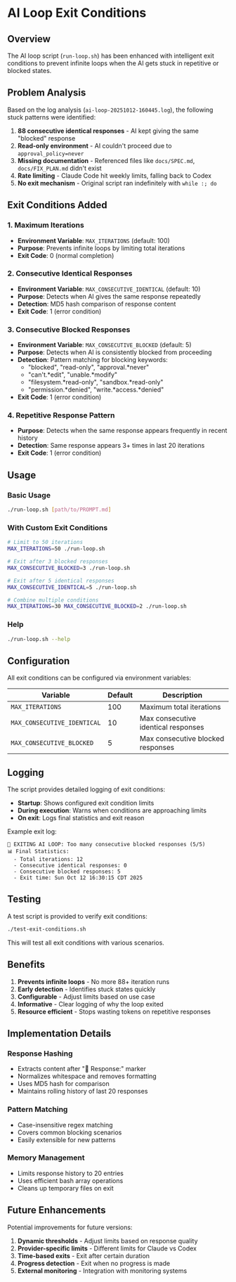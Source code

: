 # AI Loop Exit Conditions

## Overview

The AI loop script (`run-loop.sh`) has been enhanced with intelligent exit conditions to prevent infinite loops when the AI gets stuck in repetitive or blocked states.

## Problem Analysis

Based on the log analysis (`ai-loop-20251012-160445.log`), the following stuck patterns were identified:

1. **88 consecutive identical responses** - AI kept giving the same "blocked" response
2. **Read-only environment** - AI couldn't proceed due to `approval_policy=never`
3. **Missing documentation** - Referenced files like `docs/SPEC.md`, `docs/FIX_PLAN.md` didn't exist
4. **Rate limiting** - Claude Code hit weekly limits, falling back to Codex
5. **No exit mechanism** - Original script ran indefinitely with `while :; do`

## Exit Conditions Added

### 1. Maximum Iterations
- **Environment Variable**: `MAX_ITERATIONS` (default: 100)
- **Purpose**: Prevents infinite loops by limiting total iterations
- **Exit Code**: 0 (normal completion)

### 2. Consecutive Identical Responses
- **Environment Variable**: `MAX_CONSECUTIVE_IDENTICAL` (default: 10)
- **Purpose**: Detects when AI gives the same response repeatedly
- **Detection**: MD5 hash comparison of response content
- **Exit Code**: 1 (error condition)

### 3. Consecutive Blocked Responses
- **Environment Variable**: `MAX_CONSECUTIVE_BLOCKED` (default: 5)
- **Purpose**: Detects when AI is consistently blocked from proceeding
- **Detection**: Pattern matching for blocking keywords:
  - "blocked", "read-only", "approval.*never"
  - "can't.*edit", "unable.*modify"
  - "filesystem.*read-only", "sandbox.*read-only"
  - "permission.*denied", "write.*access.*denied"
- **Exit Code**: 1 (error condition)

### 4. Repetitive Response Pattern
- **Purpose**: Detects when the same response appears frequently in recent history
- **Detection**: Same response appears 3+ times in last 20 iterations
- **Exit Code**: 1 (error condition)

## Usage

### Basic Usage
```bash
./run-loop.sh [path/to/PROMPT.md]
```

### With Custom Exit Conditions
```bash
# Limit to 50 iterations
MAX_ITERATIONS=50 ./run-loop.sh

# Exit after 3 blocked responses
MAX_CONSECUTIVE_BLOCKED=3 ./run-loop.sh

# Exit after 5 identical responses
MAX_CONSECUTIVE_IDENTICAL=5 ./run-loop.sh

# Combine multiple conditions
MAX_ITERATIONS=30 MAX_CONSECUTIVE_BLOCKED=2 ./run-loop.sh
```

### Help
```bash
./run-loop.sh --help
```

## Configuration

All exit conditions can be configured via environment variables:

| Variable | Default | Description |
|----------|---------|-------------|
| `MAX_ITERATIONS` | 100 | Maximum total iterations |
| `MAX_CONSECUTIVE_IDENTICAL` | 10 | Max consecutive identical responses |
| `MAX_CONSECUTIVE_BLOCKED` | 5 | Max consecutive blocked responses |

## Logging

The script provides detailed logging of exit conditions:

- **Startup**: Shows configured exit condition limits
- **During execution**: Warns when conditions are approaching limits
- **On exit**: Logs final statistics and exit reason

Example exit log:
```
🛑 EXITING AI LOOP: Too many consecutive blocked responses (5/5)
📊 Final Statistics:
  - Total iterations: 12
  - Consecutive identical responses: 0
  - Consecutive blocked responses: 5
  - Exit time: Sun Oct 12 16:30:15 CDT 2025
```

## Testing

A test script is provided to verify exit conditions:

```bash
./test-exit-conditions.sh
```

This will test all exit conditions with various scenarios.

## Benefits

1. **Prevents infinite loops** - No more 88+ iteration runs
2. **Early detection** - Identifies stuck states quickly
3. **Configurable** - Adjust limits based on use case
4. **Informative** - Clear logging of why the loop exited
5. **Resource efficient** - Stops wasting tokens on repetitive responses

## Implementation Details

### Response Hashing
- Extracts content after "📝 Response:" marker
- Normalizes whitespace and removes formatting
- Uses MD5 hash for comparison
- Maintains rolling history of last 20 responses

### Pattern Matching
- Case-insensitive regex matching
- Covers common blocking scenarios
- Easily extensible for new patterns

### Memory Management
- Limits response history to 20 entries
- Uses efficient bash array operations
- Cleans up temporary files on exit

## Future Enhancements

Potential improvements for future versions:

1. **Dynamic thresholds** - Adjust limits based on response quality
2. **Provider-specific limits** - Different limits for Claude vs Codex
3. **Time-based exits** - Exit after certain duration
4. **Progress detection** - Exit when no progress is made
5. **External monitoring** - Integration with monitoring systems
